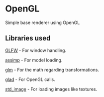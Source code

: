 # OpenGL
Simple base renderer using OpenGL

## Libraries used
[GLFW](https://www.glfw.org/) - For window handling.

[assimp](https://assimp.org/) - For model loading.

[glm](https://github.com/g-truc/glm) - For the math regarding transformations.

[glad](https://github.com/premake-libs/glad) - For OpenGL calls.

[std_image](https://github.com/nothings/stb) - For loading images like textures.
